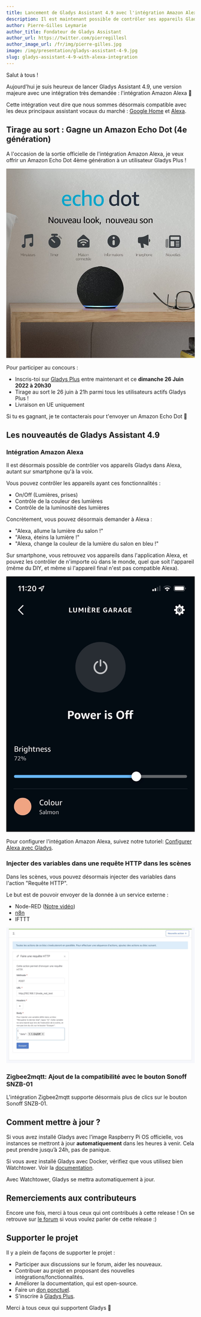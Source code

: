 ```yaml
---
title: Lancement de Gladys Assistant 4.9 avec l'intégration Amazon Alexa !
description: Il est maintenant possible de contrôler ses appareils Gladys Assistant depuis Alexa, à la voix ou sur mobile.
author: Pierre-Gilles Leymarie
author_title: Fondateur de Gladys Assistant
author_url: https://twitter.com/pierregillesl
author_image_url: /fr/img/pierre-gilles.jpg
image: /img/presentation/gladys-assistant-4-9.jpg
slug: gladys-assistant-4-9-with-alexa-integration
---
```


Salut à tous !

Aujourd'hui je suis heureux de lancer Gladys Assistant 4.9, une version majeure avec une intégration très demandée : l'intégration Amazon Alexa 🥳

Cette intégration veut dire que nous sommes désormais compatible avec les deux principaux assistant vocaux du marché : [Google Home](/fr/docs/integrations/google-home) et [Alexa](/fr/docs/integrations/alexa).

## Tirage au sort : Gagne un Amazon Echo Dot (4e génération)

A l'occasion de la sortie officielle de l'intégration Amazon Alexa, je veux offrir un Amazon Echo Dot 4ème génération à un utilisateur Gladys Plus !

![Amazon Echo Dot 4ème génération](../../../static/img/articles/fr/gladys-4-9/amazon-echo-dot.jpg)

Pour participer au concours :

- Inscris-toi sur [Gladys Plus](/fr/plus/) entre maintenant et ce **dimanche 26 Juin 2022 à 20h30**
- Tirage au sort le 26 juin à 21h parmi tous les utilisateurs actifs Gladys Plus !
- Livraison en UE uniquement

Si tu es gagnant, je te contacterais pour t'envoyer un Amazon Echo Dot 🙂

<!--truncate-->

## Les nouveautés de Gladys Assistant 4.9

### Intégration Amazon Alexa

Il est désormais possible de contrôler vos appareils Gladys dans Alexa, autant sur smartphone qu'à la voix.

Vous pouvez contrôler les appareils ayant ces fonctionnalités :

- On/Off (Lumières, prises)
- Contrôle de la couleur des lumières
- Contrôle de la luminosité des lumières

Concrètement, vous pouvez désormais demander à Alexa :

- "Alexa, allume la lumière du salon !"
- "Alexa, éteins la lumière !"
- "Alexa, change la couleur de la lumière du salon en bleu !"

Sur smartphone, vous retrouvez vos appareils dans l'application Alexa, et pouvez les contrôler de n'importe où dans le monde, quel que soit l'appareil (même du DIY, et même si l'appareil final n'est pas compatible Alexa).

![Amazon Alexa Gladys](../../../static/img/articles/fr/gladys-4-9/alexa.jpg)

Pour configurer l'intégation Amazon Alexa, suivez notre tutoriel: [Configurer Alexa avec Gladys](/fr/docs/integrations/alexa).

### Injecter des variables dans une requête HTTP dans les scènes

Dans les scènes, vous pouvez désormais injecter des variables dans l'action "Requête HTTP".

Le but est de pouvoir envoyer de la donnée à un service externe :

- Node-RED ([Notre vidéo](https://www.youtube.com/watch?v=bpmHzR8_S5g))
- [n8n](https://n8n.io/)
- IFTTT

![Injecter variable requête HTTP scènes](../../../static/img/articles/fr/gladys-4-9/inject-variables-http-request.jpg)

### Zigbee2mqtt: Ajout de la compatibilité avec le bouton Sonoff SNZB-01

L'intégration Zigbee2mqtt supporte désormais plus de clics sur le bouton Sonoff SNZB-01.

## Comment mettre à jour ?

Si vous avez installé Gladys avec l’image Raspberry Pi OS officielle, vos instances se mettront à jour **automatiquement** dans les heures à venir. Cela peut prendre jusqu’à 24h, pas de panique.

Si vous avez installé Gladys avec Docker, vérifiez que vous utilisez bien Watchtower. Voir la [documentation](/fr/docs/installation/docker#mise-à-jour-automatique-avec-watchtower).

Avec Watchtower, Gladys se mettra automatiquement à jour.

## Remerciements aux contributeurs

Encore une fois, merci à tous ceux qui ont contribués à cette release ! On se retrouve sur [le forum](https://community.gladysassistant.com/) si vous voulez parler de cette release :)

## Supporter le projet

Il y a plein de façons de supporter le projet :

- Participer aux discussions sur le forum, aider les nouveaux.
- Contribuer au projet en proposant des nouvelles intégrations/fonctionnalités.
- Améliorer la documentation, qui est open-source.
- Faire un [don ponctuel](https://www.buymeacoffee.com/gladysassistant).
- S'inscrire à [Gladys Plus](/fr/plus).

Merci à tous ceux qui supportent Gladys 🙏
